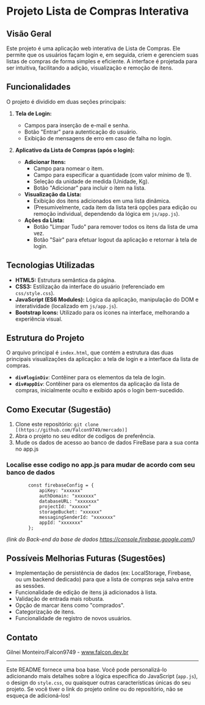 # Projeto Lista de Compras Interativa

## Visão Geral

Este projeto é uma aplicação web interativa de Lista de Compras. 
Ele permite que os usuários façam login e, em seguida, criem e gerenciem suas listas de compras de forma simples e eficiente. 
A interface é projetada para ser intuitiva, facilitando a adição, visualização e remoção de itens.

## Funcionalidades

O projeto é dividido em duas seções principais:

1.  **Tela de Login:**
    * Campos para inserção de e-mail e senha.
    * Botão "Entrar" para autenticação do usuário.
    * Exibição de mensagens de erro em caso de falha no login.

2.  **Aplicativo da Lista de Compras (após o login):**
    * **Adicionar Itens:**
        * Campo para nomear o item.
        * Campo para especificar a quantidade (com valor mínimo de 1).
        * Seleção da unidade de medida (Unidade, Kg).
        * Botão "Adicionar" para incluir o item na lista.
    * **Visualização da Lista:**
        * Exibição dos itens adicionados em uma lista dinâmica.
        * (Presumivelmente, cada item da lista terá opções para edição ou remoção individual, dependendo da lógica em `js/app.js`).
    * **Ações da Lista:**
        * Botão "Limpar Tudo" para remover todos os itens da lista de uma vez.
        * Botão "Sair" para efetuar logout da aplicação e retornar à tela de login.

## Tecnologias Utilizadas

* **HTML5:** Estrutura semântica da página.
* **CSS3:** Estilização da interface do usuário (referenciado em `css/style.css`).
* **JavaScript (ES6 Modules):** Lógica da aplicação, manipulação do DOM e interatividade (localizado em `js/app.js`).
* **Bootstrap Icons:** Utilizado para os ícones na interface, melhorando a experiência visual.

## Estrutura do Projeto

O arquivo principal é `index.html`, que contém a estrutura das duas principais visualizações da aplicação: a tela de login e a interface da lista de compras.

* **`div#loginDiv`**: Contêiner para os elementos da tela de login.
* **`div#appDiv`**: Contêiner para os elementos da aplicação da lista de compras, inicialmente oculto e exibido após o login bem-sucedido.

## Como Executar (Sugestão)

1.  Clone este repositório: `git clone [(https://github.com/Falcon9749/mercado)]`
2.  Abra o projeto no seu editor de codigos de preferência.
3.  Mude os dados de acesso ao banco de dados FireBase para a sua conta no app.js
### Localise esse codigo no app.js para mudar de acordo com seu banco de dados
            const firebaseConfig = {
                apiKey: "xxxxxx"
                authDomain: "xxxxxxx"
                databaseURL: "xxxxxxx"
                projectId: "xxxxxx"
                storageBucket: "xxxxxx"
                messagingSenderId: "xxxxxxx"
                appId: "xxxxxxx"
            };

*(link do Back-end da base de dados https://console.firebase.google.com/)*

## Possíveis Melhorias Futuras (Sugestões)

* Implementação de persistência de dados (ex: LocalStorage, Firebase, ou um backend dedicado) para que a lista de compras seja salva entre as sessões.
* Funcionalidade de edição de itens já adicionados à lista.
* Validação de entrada mais robusta.
* Opção de marcar itens como "comprados".
* Categorização de itens.
* Funcionalidade de registro de novos usuários.

## Contato

Gilnei Monteiro/Falcon9749 - www.falcon.dev.br

---

Este README fornece uma boa base. Você pode personalizá-lo adicionando mais detalhes sobre a lógica específica do JavaScript (`app.js`), 
o design do `style.css`, ou quaisquer outras características únicas do seu projeto. Se você tiver o link do projeto online ou do repositório, não se esqueça de adicioná-los!
